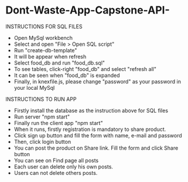 # Dont-Waste-App-Capstone-API-

INSTRUCTIONS FOR SQL FILES
* Open MySql workbench
* Select and open "File > Open SQL script"
* Run "create-db-template"
* It will be appear when refresh 
* Select food_db and run "food_db.sql" 
* To see tables, click-right "food_db" and select "refresh all"
* It can be seen when "food_db" is expanded
* Finally, in knexfile.js, please change "password" as your password in your local MySql

INSTRUCTIONS TO RUN APP
* Firstly install the database as the instruction above for SQL files
* Run server "npm start"
* Finally run the client app "npm start"
* When it runs, firstly registration is mandatory to share product.
* Click sign up button and fill the form with name, e-mail and password
* Then, click login button
* You can post the product on Share link. Fill the form and click Share button
* You can see on Find page all posts
* Each user can delete only his own posts.
* Users can not delete others posts.
